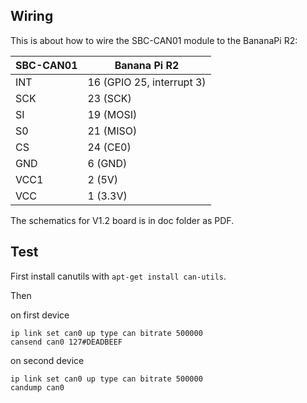 ## Wiring

This is about how to wire the SBC-CAN01 module to the BananaPi R2:


| SBC-CAN01	| Banana Pi R2      |
|-------|----------------------|
|INT    | 16 (GPIO 25, interrupt 3) |
|SCK    | 23 (SCK)             |
|SI     | 19 (MOSI)            |
|S0     | 21 (MISO)            |
|CS     | 24 (CE0)             |
|GND    | 6 (GND)              |
|VCC1   | 2 (5V)               |
|VCC    | 1 (3.3V)             |

The schematics for V1.2 board is in doc folder as PDF.

## Test
First install canutils with ```apt-get install can-utils```.

Then

on first device

```
ip link set can0 up type can bitrate 500000
cansend can0 127#DEADBEEF
```
on second device
```
ip link set can0 up type can bitrate 500000
candump can0
```

